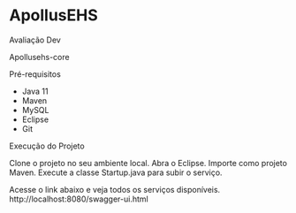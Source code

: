 # ApollusEHS
Avaliação Dev

Apollusehs-core

Pré-requisitos

* Java 11
* Maven
* MySQL
* Eclipse
* Git

Execução do Projeto

Clone o projeto no seu ambiente local.
Abra o Eclipse. Importe como projeto Maven.
Execute a classe Startup.java para subir o serviço.

Acesse o link abaixo e veja todos os serviços disponíveis.
http://localhost:8080/swagger-ui.html
